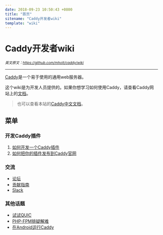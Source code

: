 ```yaml
---
date: 2018-09-23 10:50:43 +0800
title: "首页"
sitename: "Caddy开发者wiki"
template: "wiki"
---
```


# Caddy开发者wiki

_<small>英文原文：<https://github.com/mholt/caddy/wiki></small>_

----------------------------

[Caddy](https://caddyserver.com/)是一个易于使用的通用web服务器。

这个wiki是为开发人员提供的。如果你想学习如何使用Caddy，请查看Caddy网站上的[文档](https://caddyserver.com/docs)。

> 也可以查看本站的[Caddy中文文档](../)。


## 菜单

### 开发Caddy插件

1. [如何开发一个Caddy插件](wiki.Extending-Caddy.md)
2. [如何把你的插件发布到Caddy官网](wiki.Publishing-a-Plugin-to-the-Download-Page)

### 交流

* [论坛](https://caddy.community/)
* [贡献指南](https://github.com/mholt/caddy/blob/master/.github/CONTRIBUTING.md)
* [Slack](https://caddyserver.slack.com/)

### 其他话题

* [试试QUIC](https://github.com/mholt/caddy/wiki/QUIC)
* [PHP-FPM排疑解难](https://github.com/mholt/caddy/wiki/Troubleshooting-PHP-FPM-and-FastCGI)
* [在Android运行Caddy](https://github.com/mholt/caddy/wiki/Running-Caddy-on-Android)

